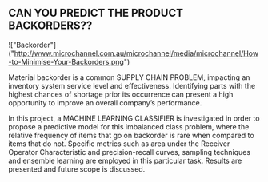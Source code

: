 ## CAN YOU PREDICT THE PRODUCT BACKORDERS??

!["Backorder"] ("http://www.microchannel.com.au/microchannel/media/microchannel/How-to-Minimise-Your-Backorders.png")



Material backorder is a common SUPPLY CHAIN PROBLEM,
impacting an inventory system service level and effectiveness.
Identifying parts with the highest chances of shortage prior
its occurrence can present a high opportunity to improve an
overall company’s performance.

In this project, a MACHINE LEARNING
CLASSIFIER is investigated in order to propose a predictive model
for this imbalanced class problem, where the relative frequency of
items that go on backorder is rare when compared to items
that do not. Specific metrics such as area under the Receiver
Operator Characteristic and precision-recall curves, sampling
techniques and ensemble learning are employed in this particular
task. Results are presented and future scope is discussed.
